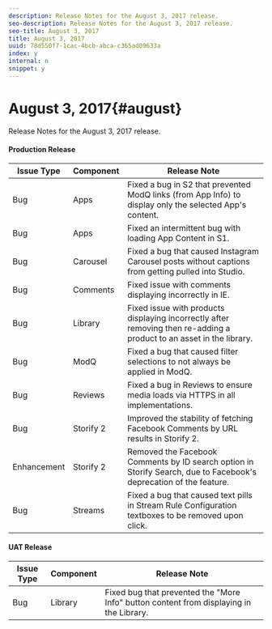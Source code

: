 ```yaml
---
description: Release Notes for the August 3, 2017 release.
seo-description: Release Notes for the August 3, 2017 release.
seo-title: August 3, 2017
title: August 3, 2017
uuid: 78d550f7-1cac-4bcb-abca-c365ad09633a
index: y
internal: n
snippet: y
---
```


# August 3, 2017{#august}

Release Notes for the August 3, 2017 release.

#### Production Release
| **Issue Type** |**Component** |**Release Note** |
|---|---|---|
|  Bug | Apps | Fixed a bug in S2 that prevented ModQ links (from App Info) to display only the selected App's content. |
|  Bug | Apps | Fixed an intermittent bug with loading App Content in S1. |
|  Bug | Carousel | Fixed a bug that caused Instagram Carousel posts without captions from getting pulled into Studio. |
|  Bug | Comments | Fixed issue with comments displaying incorrectly in IE. |
|  Bug | Library | Fixed issue with products displaying incorrectly after removing then re-adding a product to an asset in the library. |
|  Bug | ModQ | Fixed a bug that caused filter selections to not always be applied in ModQ. |
|  Bug | Reviews  | Fixed a bug in Reviews to ensure media loads via HTTPS in all implementations. |
|  Bug | Storify 2 | Improved the stability of fetching Facebook Comments by URL results in Storify 2. |
|  Enhancement | Storify 2 | Removed the Facebook Comments by ID search option in Storify Search, due to Facebook's deprecation of the feature. |
|  Bug | Streams | Fixed a bug that caused text pills in Stream Rule Configuration textboxes to be removed upon click. |

#### UAT Release
| **Issue Type** |**Component** |**Release Note** |
|---|---|---|
|  Bug | Library | Fixed bug that prevented the "More Info" button content from displaying in the Library. |

